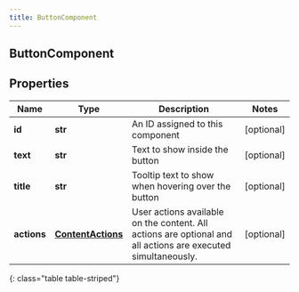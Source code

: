 ```yaml
---
title: ButtonComponent
---
```

## ButtonComponent

## Properties

|Name | Type | Description | Notes|
|------------ | ------------- | ------------- | -------------|
| **id** | **str** | An ID assigned to this component | [optional] |
| **text** | **str** | Text to show inside the button | [optional] |
| **title** | **str** | Tooltip text to show when hovering over the button | [optional] |
| **actions** | [**ContentActions**](ContentActions.html) | User actions available on the content. All actions are optional and all actions are executed simultaneously. | [optional] |
{: class="table table-striped"}


